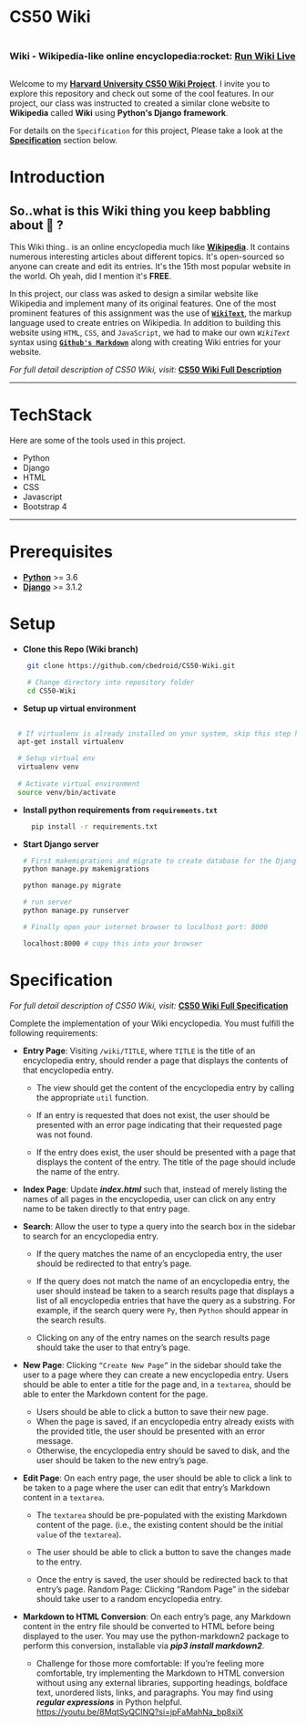 
# CS50 Wiki

<div style="display:flex;flex-direction:row; justify-content; space-between;width:100%"> 
 <h3><b>Wiki</b> - Wikipedia-like online encyclopedia</h3>
  <h3>:rocket: <a  target="_blank" href="https://cbedroid-wiki.herokuapp.com"> Run Wiki Live </a></h3>  
</div>

Welcome to my [**Harvard University CS50 Wiki Project**](https://online-learning.harvard.edu/course/cs50s-web-programming-python-and-javascript?delta=0). I invite you to explore this repository and check out some of the cool features. In our project, our class was instructed to created a similar clone website to **Wikipedia** called **Wiki** using **Python's Django framework**.

For details on the `Specification` for this project, Please take a look at the [**Specification**](#specification) section below.


##

# Introduction

 ## So..what is this Wiki thing you keep babbling about :thinking: ?

This Wiki thing.. is an online encyclopedia much like [**Wikipedia**](https://www.wikipedia.org/). It contains numerous interesting articles about different topics. It's open-sourced so anyone can create and edit its entries. It's the 15th most popular website in the world. Oh yeah, did I mention it's **FREE**.

 In this project, our class was asked to design a similar website like Wikipedia and implement many of its original features. One of the most prominent features of this assignment was the use of [**`WikiText`**](https://en.wikipedia.org/wiki/Help:Wikitext), the markup language used to create entries on Wikipedia. In addition to building this website using `HTML`, `CSS`, and `JavaScript`, we had to make our own *`WikiText`* syntax using [**`Github's Markdown`**](https://docs.github.com/en/free-pro-team@latest/github/writing-on-github/basic-writing-and-formatting-syntax)  along with creating Wiki entries for your website.

*For full detail description of CS50 Wiki, visit:* [**CS50 Wiki Full Description**](https://cs50.harvard.edu/web/2020/projects/1/wiki/#:~:text=web50/projects/2020/x/wiki)


---
# TechStack
Here are some of the tools used in this project.
- Python
- Django
- HTML
- CSS
- Javascript
- Bootstrap 4
---

# Prerequisites
- [**Python**](https://www.python.org) >= 3.6
- [**Django**](https://www.djangoproject.com/download/) >= 3.1.2

# Setup

- **Clone this Repo (Wiki branch)**
  ``` bash
   git clone https://github.com/cbedroid/CS50-Wiki.git
  
   # Change directory into repository folder
   cd CS50-Wiki 
  ```

- **Setup up virtual environment**
 ``` bash
   
   # If virtualenv is already installed on your system, skip this step here 
   apt-get install virtualenv 

   # Setup virtual env
   virtualenv venv
  
   # Activate virtual environment
   source venv/bin/activate
  ```

- **Install python requirements from `requirements.txt`**
  ``` bash
    pip install -r requirements.txt
  ```

- **Start Django server**
  ``` bash
  # First makemigrations and migrate to create database for the Django server
  python manage.py makemigrations

  python manage.py migrate

  # run server
  python manage.py runserver

  # Finally open your internet browser to localhost port: 8000

  localhost:8000 # copy this into your browser

  ```



# Specification

*For full detail description of CS50 Wiki, visit:* [**CS50 Wiki Full Specification**](https://cs50.harvard.edu/web/2020/projects/1/wiki/#:~:text=web50/projects/2020/x/wiki)

Complete the implementation of your Wiki encyclopedia. You must fulfill the following requirements:


- **Entry Page**: Visiting `/wiki/TITLE`, where `TITLE` is the title of an encyclopedia entry, should render a page that displays the contents of that encyclopedia entry.
  -  The view should get the content of the encyclopedia entry by calling the appropriate `util` function.

  - If an entry is requested that does not exist, the user should be presented with an error page indicating that their requested page was not found.

  - If the entry does exist, the user should be presented with a page that displays the content of the entry. The title of the page should include the name of the entry.

- **Index Page**: Update ***index.html*** such that, instead of merely listing the names of all pages in the encyclopedia, user can click on any entry name to be taken directly to that entry page.

- **Search**: Allow the user to type a query into the search box in the sidebar to search for an encyclopedia entry.
  - If the query matches the name of an encyclopedia entry, the user should be redirected to that entry’s page.

  - If the query does not match the name of an encyclopedia entry, the user should instead be taken to a search results page that displays a list of all encyclopedia entries that have the query as a substring. For example, if the search query were `Py`, then `Python` should appear in the search results.

  - Clicking on any of the entry names on the search results page should take the user to that entry’s page.

- **New Page**: Clicking ``“Create New Page”`` in the sidebar should take the user to a page where they can create a new encyclopedia entry.
Users should be able to enter a title for the page and, in a `textarea`, should be able to enter the Markdown content for the page.
  - Users should be able to click a button to save their new page.
  -  When the page is saved, if an encyclopedia entry already exists with the provided title, the user should be presented with an error message.
  - Otherwise, the encyclopedia entry should be saved to disk, and the user should be taken to the new entry’s page.

 - **Edit Page**: On each entry page, the user should be able to click a link to be taken to a page where the user can edit that entry’s Markdown content in a `textarea`.
   - The `textarea` should be pre-populated with the existing Markdown content of the page. (i.e., the existing content should be the initial `value` of the `textarea`).

   - The user should be able to click a button to save the changes made to the entry.

   - Once the entry is saved, the user should be redirected back to that entry’s page.
Random Page: Clicking “Random Page” in the sidebar should take user to a random encyclopedia entry.

- **Markdown to HTML Conversion**: On each entry’s page, any Markdown content in the entry file should be converted to HTML before being displayed to the user. You may use the python-markdown2 package to perform this conversion, installable via ***pip3 install markdown2***.
  - Challenge for those more comfortable: If you’re feeling more comfortable, try implementing the Markdown to HTML conversion without using any external libraries, supporting headings, boldface text, unordered lists, links, and paragraphs. You may find using **_regular expressions_** in Python helpful.
https://youtu.be/8MqtSyQClNQ?si=jpFaMahNa_bp8xiX
